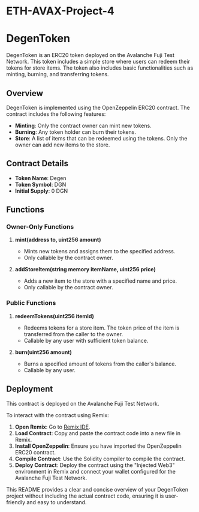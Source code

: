# ETH-AVAX-Project-4
# DegenToken

DegenToken is an ERC20 token deployed on the Avalanche Fuji Test Network. This token includes a simple store where users can redeem their tokens for store items. The token also includes basic functionalities such as minting, burning, and transferring tokens.

## Overview

DegenToken is implemented using the OpenZeppelin ERC20 contract. The contract includes the following features:

- **Minting**: Only the contract owner can mint new tokens.
- **Burning**: Any token holder can burn their tokens.
- **Store**: A list of items that can be redeemed using the tokens. Only the owner can add new items to the store.

## Contract Details

- **Token Name**: Degen
- **Token Symbol**: DGN
- **Initial Supply**: 0 DGN

## Functions

### Owner-Only Functions

1. **mint(address to, uint256 amount)**
   - Mints new tokens and assigns them to the specified address.
   - Only callable by the contract owner.

2. **addStoreItem(string memory itemName, uint256 price)**
   - Adds a new item to the store with a specified name and price.
   - Only callable by the contract owner.

### Public Functions

1. **redeemTokens(uint256 itemId)**
   - Redeems tokens for a store item. The token price of the item is transferred from the caller to the owner.
   - Callable by any user with sufficient token balance.

2. **burn(uint256 amount)**
   - Burns a specified amount of tokens from the caller's balance.
   - Callable by any user.

## Deployment

This contract is deployed on the Avalanche Fuji Test Network. 

To interact with the contract using Remix:

1. **Open Remix**: Go to [Remix IDE](https://remix.ethereum.org/).
2. **Load Contract**: Copy and paste the contract code into a new file in Remix.
3. **Install OpenZeppelin**: Ensure you have imported the OpenZeppelin ERC20 contract.
4. **Compile Contract**: Use the Solidity compiler to compile the contract.
5. **Deploy Contract**: Deploy the contract using the "Injected Web3" environment in Remix and connect your wallet configured for the Avalanche Fuji Test Network.


This README provides a clear and concise overview of your DegenToken project without including the actual contract code, ensuring it is user-friendly and easy to understand.
